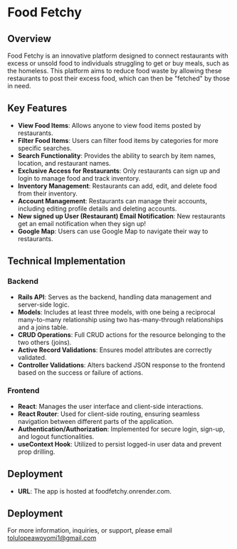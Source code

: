 # Food Fetchy

## Overview

Food Fetchy is an innovative platform designed to connect restaurants with excess or unsold food to individuals struggling to get or buy meals, such as the homeless. This platform aims to reduce food waste by allowing these restaurants to post their excess food, which can then be "fetched" by those in need.


## Key Features

- **View Food Items**: Allows anyone to view food items posted by restaurants.
- **Filter Food Items**: Users can filter food items by categories for more specific searches.
- **Search Functionality**: Provides the ability to search by item names, location, and restaurant names.
- **Exclusive Access for Restaurants**: Only restaurants can sign up and login to manage food and track inventory.
- **Inventory Management**: Restaurants can add, edit, and delete food from their inventory.
- **Account Management**: Restaurants can manage their accounts, including editing profile details and deleting accounts.
- **New signed up User (Restaurant) Email Notification**: New restaurants get an email notification when they sign up!
- **Google Map**: Users can use Google Map to navigate their way to restaurants.


## Technical Implementation

### Backend
- **Rails API**: Serves as the backend, handling data management and server-side logic.
- **Models**: Includes at least three models, with one being a reciprocal many-to-many relationship using two has-many-through relationships and a joins table.
- **CRUD Operations**: Full CRUD actions for the resource belonging to the two others (joins).
- **Active Record Validations**: Ensures model attributes are correctly validated.
- **Controller Validations**: Alters backend JSON response to the frontend based on the success or failure of actions.

### Frontend
- **React**: Manages the user interface and client-side interactions.
- **React Router**: Used for client-side routing, ensuring seamless navigation between different parts of the application.
- **Authentication/Authorization**: Implemented for secure login, sign-up, and logout functionalities.
- **useContext Hook**: Utilized to persist logged-in user data and prevent prop drilling.


## Deployment
- **URL**: The app is hosted at foodfetchy.onrender.com.



## Deployment
For more information, inquiries, or support, please email tolulopeawoyomi1@gmail.com 
